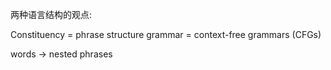 
两种语言结构的观点:

Constituency = phrase structure grammar = context-free grammars (CFGs)

words -> nested phrases